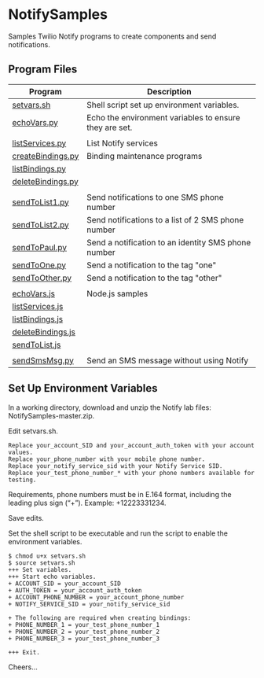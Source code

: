 # NotifySamples

Samples Twilio Notify programs to create components and send notifications. 

## Program Files

|Program    | Description                                          |
|-----------|------------------------------------------------------|
|[setvars.sh](https://github.com/tigerfarm/NotifySamples/blob/master/setvars.sh) |Shell script set up environment variables.            |
|[echoVars.py](https://github.com/tigerfarm/NotifySamples/blob/master/echoVars.py)|Echo the environment variables to ensure they are set.|
| | |
|[listServices.py](https://github.com/tigerfarm/NotifySamples/blob/master/listServices.py)|List Notify services |
|[createBindings.py](https://github.com/tigerfarm/NotifySamples/blob/master/createBindings.py)|Binding maintenance programs|
|[listBindings.py](https://github.com/tigerfarm/NotifySamples/blob/master/listBindings.py)| |
|[deleteBindings.py](https://github.com/tigerfarm/NotifySamples/blob/master/deleteBindings.py)| |
| | |
|[sendToList1.py](https://github.com/tigerfarm/NotifySamples/blob/master/sendToList1.py)|Send notifications to one SMS phone number |
|[sendToList2.py](https://github.com/tigerfarm/NotifySamples/blob/master/sendToList2.py)|Send notifications to a list of 2 SMS phone number |
|[sendToPaul.py](https://github.com/tigerfarm/NotifySamples/blob/master/sendToPaul.py)|Send a notification to an identity SMS phone number |
|[sendToOne.py](https://github.com/tigerfarm/NotifySamples/blob/master/sendToOne.py)|Send a notification to the tag "one" |
|[sendToOther.py](https://github.com/tigerfarm/NotifySamples/blob/master/sendToOther.py)|Send a notification to the tag "other" |
| | |
|[echoVars.js](https://github.com/tigerfarm/NotifySamples/blob/master/echoVars.js)|Node.js samples
|[listServices.js](https://github.com/tigerfarm/NotifySamples/blob/master/listServices.js)
|[listBindings.js](https://github.com/tigerfarm/NotifySamples/blob/master/listBindings.js)
|[deleteBindings.js](https://github.com/tigerfarm/NotifySamples/blob/master/deleteBindings.js)
|[sendToList.js](https://github.com/tigerfarm/NotifySamples/blob/master/listServices.js)
| | |
|[sendSmsMsg.py](https://github.com/tigerfarm/NotifySamples/blob/master/sendSmsMsg.py)|Send an SMS message without using Notify

## Set Up Environment Variables

In a working directory, download and unzip the Notify lab files: NotifySamples-master.zip.

Edit setvars.sh.

    Replace your_account_SID and your_account_auth_token with your account values.
    Replace your_phone_number with your mobile phone number.
    Replace your_notify_service_sid with your Notify Service SID.
    Replace your_test_phone_number_* with your phone numbers available for testing.

Requirements, phone numbers must be in E.164 format, including the leading plus sign (“+”). Example: +12223331234.

Save edits.

Set the shell script to be executable and run the script to enable the environment variables.
````
$ chmod u+x setvars.sh
$ source setvars.sh
+++ Set variables.
+++ Start echo variables.
+ ACCOUNT_SID = your_account_SID
+ AUTH_TOKEN = your_account_auth_token
+ ACCOUNT_PHONE_NUMBER = your_account_phone_number
+ NOTIFY_SERVICE_SID = your_notify_service_sid

+ The following are required when creating bindings:
+ PHONE_NUMBER_1 = your_test_phone_number_1
+ PHONE_NUMBER_2 = your_test_phone_number_2
+ PHONE_NUMBER_3 = your_test_phone_number_3

+++ Exit.
````

Cheers...
